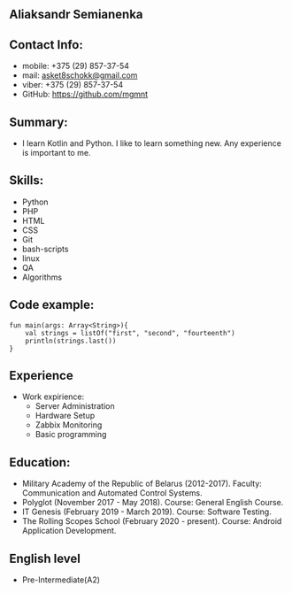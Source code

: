 ## Aliaksandr Semianenka 

## Contact Info:
- mobile: +375 (29) 857-37-54
- mail: asket8schokk@gmail.com
- viber: +375 (29) 857-37-54
- GitHub: https://github.com/mgmnt

## Summary:
 * I learn Kotlin and Python. I like to learn something new. Any experience is important to me.
 
## Skills:
- Python
- PHP
- HTML
- CSS
- Git
- bash-scripts
- linux
- QA
- Algorithms

## Code example:
```
fun main(args: Array<String>){
    val strings = listOf("first", "second", "fourteenth")
    println(strings.last())
} 
```
## Experience
* Work expirience:
    * Server Administration
    * Hardware Setup
    * Zabbix Monitoring
    * Basic programming
    
## Education:
  * Military Academy of the Republic of Belarus (2012-2017).			Faculty: Communication and Automated Control Systems.
  * Polyglot (November 2017 - May 2018).			           					Course: General English Course.
  * IT Genesis (February 2019 - March 2019).						        	Course: Software Testing.
  * The Rolling Scopes School (February 2020 - present).	   			Course: Android Application Development.

## English level
* Pre-Intermediate(A2)
